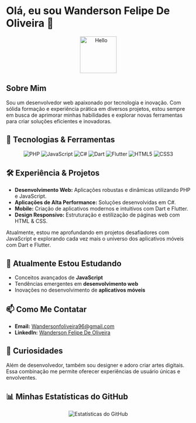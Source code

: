 # Olá, eu sou Wanderson Felipe De Oliveira 👋

<p align="center">
  <img src="https://media.giphy.com/media/hvRJCLFzcasrR4ia7z/giphy.gif" width="100" alt="Hello">
</p>

## Sobre Mim
Sou um desenvolvedor web apaixonado por tecnologia e inovação. Com sólida formação e experiência prática em diversos projetos, estou sempre em busca de aprimorar minhas habilidades e explorar novas ferramentas para criar soluções eficientes e inovadoras.

## 🚀 Tecnologias & Ferramentas
<!-- Badges para destacar suas principais skills -->
<p align="center">
  <img src="https://img.shields.io/badge/PHP-777BB4?style=for-the-badge&logo=php&logoColor=white" alt="PHP">
  <img src="https://img.shields.io/badge/JavaScript-F7DF1E?style=for-the-badge&logo=javascript&logoColor=black" alt="JavaScript">
  <img src="https://img.shields.io/badge/C%23-239120?style=for-the-badge&logo=csharp&logoColor=white" alt="C#">
  <img src="https://img.shields.io/badge/Dart-0175C2?style=for-the-badge&logo=dart&logoColor=white" alt="Dart">
  <img src="https://img.shields.io/badge/Flutter-02569B?style=for-the-badge&logo=flutter&logoColor=white" alt="Flutter">
  <img src="https://img.shields.io/badge/HTML5-E34F26?style=for-the-badge&logo=html5&logoColor=white" alt="HTML5">
  <img src="https://img.shields.io/badge/CSS3-1572B6?style=for-the-badge&logo=css3&logoColor=white" alt="CSS3">
</p>

## 🛠️ Experiência & Projetos
- **Desenvolvimento Web:** Aplicações robustas e dinâmicas utilizando PHP e JavaScript.
- **Aplicações de Alta Performance:** Soluções desenvolvidas em C#.
- **Mobile:** Criação de aplicativos modernos e intuitivos com Dart e Flutter.
- **Design Responsivo:** Estruturação e estilização de páginas web com HTML & CSS.

Atualmente, estou me aprofundando em projetos desafiadores com JavaScript e explorando cada vez mais o universo dos aplicativos móveis com Dart e Flutter.

## 🔭 Atualmente Estou Estudando
- Conceitos avançados de **JavaScript**
- Tendências emergentes em **desenvolvimento web**
- Inovações no desenvolvimento de **aplicativos móveis**

## 📫 Como Me Contatar
- **Email:** [Wandersonfoliveira96@gmail.com](mailto:Wandersonfoliveira96@gmail.com)
- **LinkedIn:** [Wanderson Felipe De Oliveira](https://www.linkedin.com/in/wandersonfelipedeoliveira)

## 🎨 Curiosidades
Além de desenvolvedor, também sou designer e adoro criar artes digitais. Essa combinação me permite oferecer experiências de usuário únicas e envolventes.

## 📊 Minhas Estatísticas do GitHub
<p align="center">
  <!-- Gráfico de estatísticas -->
  <img src="https://github-readme-stats.vercel.app/api?username=SeuUsuario&show_icons=true&theme=radical" alt="Estatísticas do GitHub" />
</p>
<p align="center">
  <!-- Gráfico de linguagens mais utilizadas --

<table align="center">
  <tr>
    <td>
      <img src="https://github-readme-stats.vercel.app/api?username=SeuUsuario&show_icons=true&theme=radical" alt="Estatísticas do GitHub" />
    </td>
    <td>
      <img src="https://github-readme-stats.vercel.app/api/top-langs/?username=SeuUsuario&layout=compact&theme=radical" alt="Linguagens mais usadas" />
    </td>
    <td>
      <img src="https://github-readme-activity-graph.cyclic.app/graph?username=SeuUsuario&theme=react-dark" alt="Gráfico de Atividades" />
    </td>
  </tr>
</table>
